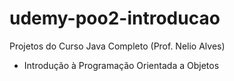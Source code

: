 # udemy-poo2-introducao

Projetos do Curso Java Completo (Prof. Nelio Alves)

- Introdução à Programação Orientada a Objetos
